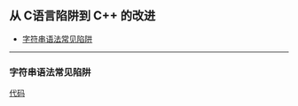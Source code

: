## 从 C语言陷阱到 C++ 的改进

- [字符串语法常见陷阱](#字符串语法常见陷阱)


---

### 字符串语法常见陷阱

[代码](../../../from_mooc/c_4/4_1.cpp)
